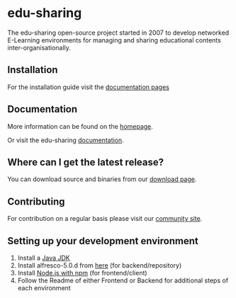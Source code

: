 # edu-sharing
The edu-sharing open-source project started in 2007 to develop networked E-Learning environments for managing and sharing educational contents inter-organisationally.

Installation
------------
For the installation guide visit the [documentation pages](http://docs.edu-sharing.com/confluence/edp/de/installation-en)

Documentation
-------------
More information can be found on the [homepage](http://www.edu-sharing.com).

Or visit the edu-sharing [documentation](http://docs.edu-sharing.com/confluence/edp).

Where can I get the latest release?
-----------------------------------
You can download source and binaries from our [download page](http://edu-sharing.com/downloads/?lang=en).

Contributing
------------
For contribution on a regular basis please visit our [community site](http://edu-sharing-network.org/?lang=en).

Setting up your development environment
---------------------------------------
1. Install a [Java JDK](http://www.oracle.com/technetwork/java/javase/downloads/jdk8-downloads-2133151.html)
2. Install alfresco-5.0.d from [here](https://community.alfresco.com/docs/DOC-6266-community-file-list-50d#w_completeinstallation) (for backend/repository)
3. Install [Node.js with npm](https://docs.npmjs.com/getting-started/installing-node) (for frontend/client)
4. Follow the Readme of either Frontend or Backend for additional steps of each environment